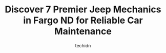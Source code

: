 ---
layout: ampstory
image: https://images.unsplash.com/photo-1633961928124-c0eaa9d844ab?ixlib=rb-4.0.3&ixid=MnwxMjA3fDB8MHxwaG90by1wYWdlfHx8fGVufDB8fHx8&auto=format&fit=crop&w=640&h=853&q=80
author: techidn
featured: false
description: For top-quality automotive repairs and maintenance, visit the 7 best Jeep Mechanic in Fargo ND, USA. Their reputation for excellence and their dedication to customer satisfaction make them t
title: Discover 7 Premier Jeep Mechanics in Fargo ND for Reliable Car Maintenance
cover:
   title: Discover 7 Premier Jeep Mechanics in Fargo ND for Reliable Car Maintenance
   subtitle: Rickpate
   background: https://images.unsplash.com/photo-1633961928124-c0eaa9d844ab?ixlib=rb-4.0.3&ixid=MnwxMjA3fDB8MHxwaG90by1wYWdlfHx8fGVufDB8fHx8&auto=format&fit=crop&w=640&h=853&q=80

pages: 
 - layout: thirds
   top: <h1>#1 Matts Automotive Service Center</h1>
   bottom: "<p>Wow! where do I begin? Matt, Jenn and the entire crew were very accommodating and very straight forward. I usually dread going to any automotive repair center but my expe</p>"
   background: https://www.knot35.com/toplist/wp-content/uploads/2023/06/best-jeep-mechanic-1-in-fargo-nd-1685837575.jpeg
   backgroundblur: true
 - layout: thirds
   top: <h1>#2 Fix It Forward Auto Care - 52nd Avenue South Fargo</h1>
   bottom: "<p>6219 53rd Ave S, Fargo, ND 58104, United States</p>"
   background: https://www.knot35.com/toplist/wp-content/uploads/2023/06/best-jeep-mechanic-2-in-fargo-nd-1685837576.jpeg
   cta:
      link: https://www.knot35.com/toplist/discover-7-premier-jeep-mechanics-in-fargo-nd-for-reliable-car-maintenance/
      text: Discover 7 Premier Jeep Mechanics in Fargo ND for Reliable Car Maintenance
 - layout: thirds
   top: <h1>#3 Fix It Forward Auto Care - 13th Avenue West Fargo</h1>
   bottom: "<p>1224 13th Ave E, West Fargo, ND 58078, United States</p>"
   background: https://www.knot35.com/toplist/wp-content/uploads/2023/06/best-jeep-mechanic-3-in-fargo-nd-1685837577.jpeg
   cta:
      link: https://www.knot35.com/toplist/discover-7-premier-jeep-mechanics-in-fargo-nd-for-reliable-car-maintenance/
      text: Discover 7 Premier Jeep Mechanics in Fargo ND for Reliable Car Maintenance
 - layout: thirds
   top: <h1>#4 Firestone Complete Auto Care</h1>
   bottom: "<p>1201 9th St E, West Fargo, ND 58078, United States</p>"
   background: https://images.unsplash.com/photo-1462556791646-c201b8241a94?ixlib=rb-4.0.3&ixid=MnwxMjA3fDB8MHxwaG90by1wYWdlfHx8fGVufDB8fHx8&auto=format&fit=crop&w=640&h=853&q=80
   cta:
      link: https://www.knot35.com/toplist/discover-7-premier-jeep-mechanics-in-fargo-nd-for-reliable-car-maintenance/
      text: Discover 7 Premier Jeep Mechanics in Fargo ND for Reliable Car Maintenance
 - layout: thirds
   top: <h1>#5 Tuffy Tire & Auto Service Center</h1>
   bottom: "<p>1025 45th St S, Fargo, ND 58103, United States</p>"
   background: https://images.unsplash.com/photo-1553949345-eb786bb3f7ba?ixlib=rb-4.0.3&ixid=MnwxMjA3fDB8MHxwaG90by1wYWdlfHx8fGVufDB8fHx8&auto=format&fit=crop&w=640&h=853&q=80
   cta:
      link: https://www.knot35.com/toplist/discover-7-premier-jeep-mechanics-in-fargo-nd-for-reliable-car-maintenance/
      text: Discover 7 Premier Jeep Mechanics in Fargo ND for Reliable Car Maintenance
 - layout: thirds
   top: <h1>#6 Schumacher Goodyear - Auto, Tire & Brake Service</h1>
   bottom: "<p>3401 13th Ave S, Fargo, ND 58103, United States</p>"
   background: https://images.unsplash.com/photo-1546497974-b213c9efb599?ixlib=rb-4.0.3&ixid=MnwxMjA3fDB8MHxwaG90by1wYWdlfHx8fGVufDB8fHx8&auto=format&fit=crop&w=640&h=853&q=80
   cta:
      link: https://www.knot35.com/toplist/discover-7-premier-jeep-mechanics-in-fargo-nd-for-reliable-car-maintenance/
      text: Discover 7 Premier Jeep Mechanics in Fargo ND for Reliable Car Maintenance
 - layout: thirds
   top: <h1>#7 Skalickys Auto Repair</h1>
   bottom: "<p>3939 7th Ave N, Fargo, ND 58102, United States</p>"
   background: https://images.unsplash.com/photo-1567095761054-7a02e69e5c43?ixlib=rb-4.0.3&ixid=MnwxMjA3fDB8MHxwaG90by1wYWdlfHx8fGVufDB8fHx8&auto=format&fit=crop&w=640&h=853&q=80
   cta:
      link: https://www.knot35.com/toplist/discover-7-premier-jeep-mechanics-in-fargo-nd-for-reliable-car-maintenance/
      text: Discover 7 Premier Jeep Mechanics in Fargo ND for Reliable Car Maintenance
 - layout: thirds
   middle: Continue reading...
   background: https://images.unsplash.com/photo-1533998839656-76f5e4b2bccb?ixlib=rb-4.0.3&ixid=MnwxMjA3fDB8MHxwaG90by1wYWdlfHx8fGVufDB8fHx8&auto=format&fit=crop&w=640&h=853&q=80
   cta:
      link: https://www.knot35.com/toplist/discover-7-premier-jeep-mechanics-in-fargo-nd-for-reliable-car-maintenance/
      text: Discover 7 Premier Jeep Mechanics in Fargo ND for Reliable Car Maintenance
      
---
